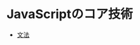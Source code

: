 # JavaScriptのコア技術

* [文法](https://github.com/abiitaka/javascript/tree/master/2_CoreJavaScript/2_1_Syntax)